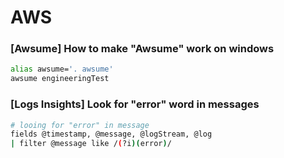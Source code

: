 # AWS

### [Awsume] How to make "Awsume" work on windows

```sh
alias awsume='. awsume'
awsume engineeringTest
```

### [Logs Insights] Look for "error" word in messages

```sh
# looing for "error" in message
fields @timestamp, @message, @logStream, @log
| filter @message like /(?i)(error)/
```
